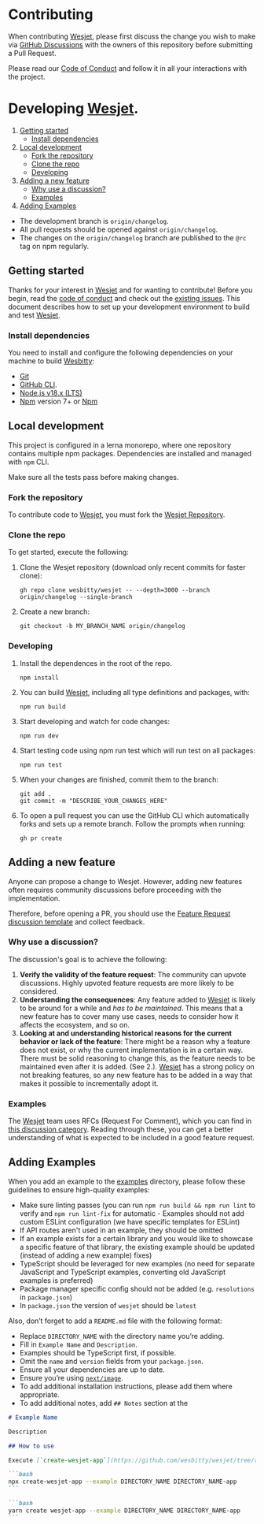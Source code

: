 # Contributing

When contributing [Wesjet](https://github.com/wesbitty/wesjet), please first discuss the change you wish to make via [GitHub Discussions](https://github.com/wesbitty/wesbitty/discussions/new) with the owners of this repository before submitting a Pull Request.

Please read our [Code of Conduct](./CODE_OF_CONDUCT.md) and follow it in all your interactions with the project.

# Developing [Wesjet](https://github.com/wesbitty/wesjet).

1. [Getting started](#getting-started)
   - [Install dependencies](#install-dependencies)
2. [Local development](#local-development)
   - [Fork the repository](#fork-the-repository)
   - [Clone the repo](#clone-the-repo)
   - [Developing](#developing)
3. [Adding a new feature](#adding-a-new-feature)
   - [Why use a discussion?](#Why-use-a-discussion?)
   - [Examples](#examples)
4. [Adding Examples](#adding-examples)

- The development branch is `origin/changelog`.
- All pull requests should be opened against `origin/changelog`.
- The changes on the `origin/changelog` branch are published to the `@rc` tag on npm regularly.

## Getting started

Thanks for your interest in [Wesjet](https://github.com/wesbitty/wesjet) and for wanting to contribute! Before you begin, read the
[code of conduct](./CODE_OF_CONDUCT.md) and check out the
[existing issues](https://github.com/wesbitty/wesjet/issues).
This document describes how to set up your development environment to build and test [Wesjet](https://github.com/wesbitty/wesjet).

### Install dependencies

You need to install and configure the following dependencies on your machine to build [Wesbitty](https://wesbitty.org):

- [Git](http://git-scm.com/)
- [GitHub CLI](https://github.com/cli/cli#installation).
- [Node.js v18.x (LTS)](http://nodejs.org)
- [Npm](https://www.npmjs.com/) version 7+ or [Npm](https://npmjs.org/)

## Local development

This project is configured in a lerna monorepo, where one repository contains multiple npm packages. Dependencies are installed and managed with `npm` CLI.

Make sure all the tests pass before making changes.

### Fork the repository

To contribute code to [Wesjet](https://github.com/wesbitty/wesjet), you must fork the [Wesjet Repository](https://github.com/wesbitty/wesjet).

### Clone the repo

To get started, execute the following:

1. Clone the Wesjet repository (download only recent commits for faster clone):
   ```
   gh repo clone wesbitty/wesjet -- --depth=3000 --branch origin/changelog --single-branch
   ```
1. Create a new branch:
   ```
   git checkout -b MY_BRANCH_NAME origin/changelog
   ```

### Developing

1. Install the dependences in the root of the repo.
   ```
   npm install
   ```

1. You can build [Wesjet](https://github.com/wesbitty/wesjet), including all type definitions and packages, with:
   ```
   npm run build
   ```

1. Start developing and watch for code changes:
   ```
   npm run dev
   ```

1. Start testing code using npm run test which will run test on all packages:
   ```
   npm run test
   ```

1. When your changes are finished, commit them to the branch:
   ```
   git add .
   git commit -m "DESCRIBE_YOUR_CHANGES_HERE"
   ```
1. To open a pull request you can use the GitHub CLI which automatically forks and sets up a remote branch. Follow the prompts when running:
   ```
   gh pr create
   ```

## Adding a new feature

Anyone can propose a change to Wesjet. However, adding new features often requires community discussions before proceeding with the implementation.

Therefore, before opening a PR, you should use the [Feature Request discussion template](https://github.com/wesbitty/wesjet/discussions/new?category=ideas) and collect feedback.

### Why use a discussion?

The discussion's goal is to achieve the following:

1. **Verify the validity of the feature request**: The community can upvote discussions. Highly upvoted feature requests are more likely to be considered.
2. **Understanding the consequences**: Any feature added to [Wesjet](https://github.com/wesbitty/wesjet) is likely to be around for a while and _has to be maintained_. This means that a new feature has to cover many use cases, needs to consider how it affects the ecosystem, and so on.
3. **Looking at and understanding historical reasons for the current behavior or lack of the feature**: There might be a reason why a feature does not exist, or why the current implementation is in a certain way. There must be solid reasoning to change this, as the feature needs to be maintained even after it is added. (See 2.). [Wesjet](https://github.com/wesbitty/wesjet) has a strong policy on not breaking features, so any new feature has to be added in a way that makes it possible to incrementally adopt it.

### Examples

The [Wesjet](https://github.com/wesbitty/wesjet) team uses RFCs (Request For Comment), which you can find in [this discussion category](https://github.com/wesbitty/wesjet/discussions/categories/rfc). Reading through these, you can get a better understanding of what is expected to be included in a good feature request.

## Adding Examples

When you add an example to the [examples](https://github.com/wesbitty/wesjet/tree/changelog/examples) directory, please follow these guidelines to ensure high-quality examples:

- Make sure linting passes (you can run `npm run build && npm run lint` to verify and `npm run lint-fix` for automatic - Examples should not add custom ESLint configuration (we have specific templates for ESLint)
- If API routes aren't used in an example, they should be omitted
- If an example exists for a certain library and you would like to showcase a specific feature of that library, the existing example should be updated (instead of adding a new example)
fixes)
- TypeScript should be leveraged for new examples (no need for separate JavaScript and TypeScript examples, converting old JavaScript examples is preferred)
- Package manager specific config should not be added (e.g. `resolutions` in `package.json`)
- In `package.json` the version of `wesjet` should be `latest`

Also, don’t forget to add a `README.md` file with the following format:

- Replace `DIRECTORY_NAME` with the directory name you’re adding.
- Fill in `Example Name` and `Description`.
- Examples should be TypeScript first, if possible.
- Omit the `name` and `version` fields from your `package.json`.
- Ensure all your dependencies are up to date.
- Ensure you’re using [`next/image`](https://nextjs.org/docs/api-reference/next/image).
- To add additional installation instructions, please add them where appropriate.
- To add additional notes, add `## Notes` section at the 

````markdown
# Example Name

Description

## How to use

Execute [`create-wesjet-app`](https://github.com/wesbitty/wesjet/tree/changelog/packages/create-wesjet-app) with [npm](https://docs.npmjs.com/cli/init) Or [Yarn](https://yarnpkg.com/lang/en/docs/cli/create/) to bootstrap the example:

```bash
npx create-wesjet-app --example DIRECTORY_NAME DIRECTORY_NAME-app
```

```bash
yarn create wesjet-app --example DIRECTORY_NAME DIRECTORY_NAME-app
```
````
